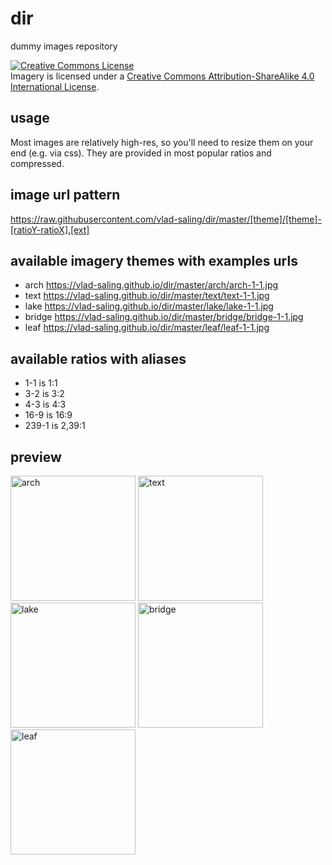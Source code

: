 # dir
dummy images repository

<a rel="license" href="http://creativecommons.org/licenses/by-sa/4.0/"><img alt="Creative Commons License" style="border-width:0" src="https://i.creativecommons.org/l/by-sa/4.0/88x31.png" /></a><br />Imagery is licensed under a <a rel="license" href="http://creativecommons.org/licenses/by-sa/4.0/">Creative Commons Attribution-ShareAlike 4.0 International License</a>.

## usage

Most images are relatively high-res, so you'll need to resize them on your end (e.g. via css). They are provided in most popular ratios and compressed.

## image url pattern

https://raw.githubusercontent.com/vlad-saling/dir/master/[theme]/[theme]-[ratioY-ratioX].[ext]

## available imagery themes with examples urls

- arch https://vlad-saling.github.io/dir/master/arch/arch-1-1.jpg
- text https://vlad-saling.github.io/dir/master/text/text-1-1.jpg
- lake https://vlad-saling.github.io/dir/master/lake/lake-1-1.jpg
- bridge https://vlad-saling.github.io/dir/master/bridge/bridge-1-1.jpg
- leaf https://vlad-saling.github.io/dir/master/leaf/leaf-1-1.jpg

## available ratios with aliases

- 1-1 is 1:1
- 3-2 is 3:2
- 4-3 is 4:3
- 16-9 is 16:9
- 239-1 is 2,39:1

## preview

<img src="https://vlad-saling.github.io/dir/master/arch/arch-1-1.jpg" width="200" alt="arch" />
<img src="https://vlad-saling.github.io/dir/master/text/text-1-1.jpg" width="200" alt="text" />
<img src="https://vlad-saling.github.io/dir/master/lake/lake-1-1.jpg" width="200" alt="lake" />
<img src="https://vlad-saling.github.io/dir/master/bridge/bridge-1-1.jpg" width="200" alt="bridge" />
<img src="https://vlad-saling.github.io/dir/master/leaf/leaf-1-1.jpg" width="200" alt="leaf" />

